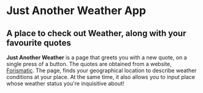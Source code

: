 # Just Another Weather App

## A place to check out Weather, along with your favourite quotes  

**Just Another Weather** is a page that greets you with a new quote, on a single press of a button. The quotes are obtained from a website, [Forismatic](http://www.forismatic.com). The page, finds your geographical location to describe weather conditions at your place. At the same time, it also allows you to input place whose weather status you're inquisitive about!

